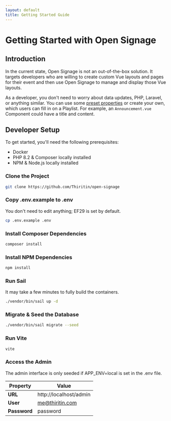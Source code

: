 ```yaml
---
layout: default
title: Getting Started Guide
---
```


# Getting Started with Open Signage

## Introduction

In the current state, Open Signage is not an out-of-the-box solution. It targets developers who are willing to create custom Vue layouts and pages for their event and then use Open Signage to manage and display those Vue layouts.

As a developer, you don't need to worry about data updates, PHP, Laravel, or anything similar. You can use some [preset properties](/preset-properties/) or create your own, which users can fill in on a Playlist. For example, an `Announcement.vue` Component could have a title and content.

## Developer Setup

To get started, you'll need the following prerequisites:

- Docker
- PHP 8.2 & Composer locally installed
- NPM & Node.js locally installed

### Clone the Project

```bash
git clone https://github.com/Thiritin/open-signage
```
### Copy .env.example to .env

You don't need to edit anything; EF29 is set by default.

```bash
cp .env.example .env
```

### Install Composer Dependencies

```bash
composer install
```

### Install NPM Dependencies

```bash
npm install
```

### Run Sail
It may take a few minutes to fully build the containers.

```bash
./vendor/bin/sail up -d
```

### Migrate & Seed the Database

```bash
./vendor/bin/sail migrate --seed
```

### Run Vite

```bash
vite
```

### Access the Admin
The admin interface is only seeded if APP_ENV=local is set in the .env file.

| Property     | Value                  |
|--------------|------------------------|
| **URL**      | http://localhost/admin |
| **User**     | me@thiritin.com        |
| **Password** | password               |
